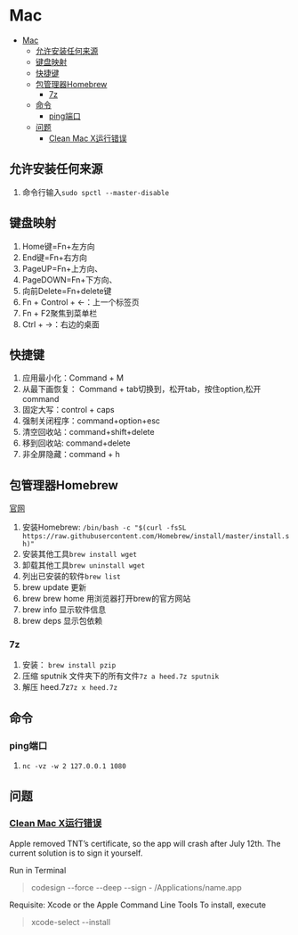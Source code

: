 # Mac

- [Mac](#mac)
  - [允许安装任何来源](#允许安装任何来源)
  - [键盘映射](#键盘映射)
  - [快捷键](#快捷键)
  - [包管理器Homebrew](#包管理器homebrew)
    - [7z](#7z)
  - [命令](#命令)
    - [ping端口](#ping端口)
  - [问题](#问题)
    - [Clean Mac X运行错误](#clean-mac-x运行错误)


## 允许安装任何来源

1. 命令行输入`sudo spctl --master-disable`


## 键盘映射

1. Home键=Fn+左方向
2. End键=Fn+右方向
3. PageUP=Fn+上方向、
4. PageDOWN=Fn+下方向、
5. 向前Delete=Fn+delete键
6. Fn + Control + ←：上一个标签页
7. Fn + F2聚焦到菜单栏
8. Ctrl + →：右边的桌面


## 快捷键

1. 应用最小化：Command + M
2. 从最下画恢复： Command + tab切换到，松开tab，按住option,松开command
3. 固定大写：control + caps
4. 强制关闭程序：command+option+esc
5. 清空回收站：command+shift+delete
6. 移到回收站: command+delete
7. 非全屏隐藏：command + h



## 包管理器Homebrew

[官网](https://brew.sh/index.html)

1. 安装Homebrew: `/bin/bash -c "$(curl -fsSL https://raw.githubusercontent.com/Homebrew/install/master/install.sh)"`
2. 安装其他工具`brew install wget`
3. 卸载其他工具`brew uninstall wget`
4. 列出已安装的软件`brew list`
5. brew update 更新
6. brew brew home 用浏览器打开brew的官方网站
7. brew info 显示软件信息
8. brew deps 显示包依赖

### 7z

1. 安装： `brew install pzip`
2. 压缩 sputnik 文件夹下的所有文件`7z a heed.7z sputnik`
3. 解压 heed.7z`7z x heed.7z`

## 命令

### ping端口

1. `nc -vz -w 2 127.0.0.1 1080`


## 问题

### [Clean Mac X运行错误](https://www.macbed.com/if-crashes-when-opening/)

Apple removed TNT’s certificate, so the app will crash after July 12th. The current solution is to sign it yourself.

Run in Terminal

> codesign --force --deep --sign - /Applications/name.app  

Requisite: Xcode or the Apple Command Line Tools
To install, execute

> xcode-select --install  